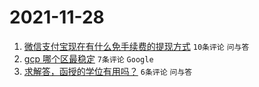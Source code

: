 # 2021-11-28

1. [微信支付宝现在有什么免手续费的提现方式](https://www.v2ex.com/t/818482) `10条评论` `问与答`
1. [gcp 哪个区最稳定](https://www.v2ex.com/t/818467) `7条评论` `Google`
1. [求解答，函授的学位有用吗？](https://www.v2ex.com/t/818473) `6条评论` `问与答`
